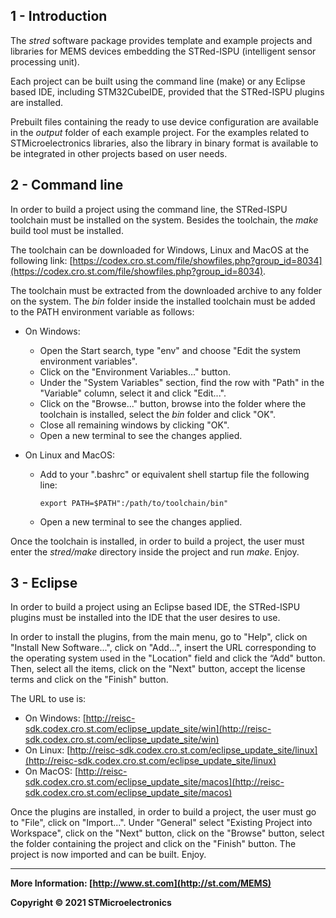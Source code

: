 ## 1 - Introduction

The *stred* software package provides template and example projects and libraries for MEMS devices embedding the STRed-ISPU (intelligent sensor processing unit).

Each project can be built using the command line (make) or any Eclipse based IDE, including STM32CubeIDE, provided that the STRed-ISPU plugins are installed.

Prebuilt files containing the ready to use device configuration are available in the *output* folder of each example project. For the examples related to STMicroelectronics libraries, also the library in binary format is available to be integrated in other projects based on user needs.

## 2 - Command line

In order to build a project using the command line, the STRed-ISPU toolchain must be installed on the system. Besides the toolchain, the *make* build tool must be installed.

The toolchain can be downloaded for Windows, Linux and MacOS at the following link: [https://codex.cro.st.com/file/showfiles.php?group_id=8034](https://codex.cro.st.com/file/showfiles.php?group_id=8034).

The toolchain must be extracted from the downloaded archive to any folder on the system. The *bin* folder inside the installed toolchain must be added to the PATH environment variable as follows:

* On Windows:

  * Open the Start search, type "env" and choose "Edit the system environment variables".
  * Click on the "Environment Variables…" button.
  * Under the "System Variables" section, find the row with "Path" in the "Variable" column, select it and click "Edit...".
  * Click on the "Browse..." button, browse into the folder where the toolchain is installed, select the *bin* folder and click "OK".
  * Close all remaining windows by clicking "OK".
  * Open a new terminal to see the changes applied.

* On Linux and MacOS:

  * Add to your ".bashrc" or equivalent shell startup file the following line:

    ```shell
    export PATH=$PATH":/path/to/toolchain/bin"
    ```
    
  * Open a new terminal to see the changes applied.

Once the toolchain is installed, in order to build a project, the user must enter the *stred/make* directory inside the project and run *make*. Enjoy.

## 3 - Eclipse

In order to build a project using an Eclipse based IDE, the STRed-ISPU plugins must be installed into the IDE that the user desires to use.

In order to install the plugins, from the main menu, go to "Help", click on "Install New Software...", click on "Add…", insert the URL corresponding to the operating system used in the "Location" field and click the “Add" button. Then, select all the items, click on the "Next" button, accept the license terms and click on the "Finish" button.

The URL to use is:

* On Windows: [http://reisc-sdk.codex.cro.st.com/eclipse_update_site/win](http://reisc-sdk.codex.cro.st.com/eclipse_update_site/win)
* On Linux: [http://reisc-sdk.codex.cro.st.com/eclipse_update_site/linux](http://reisc-sdk.codex.cro.st.com/eclipse_update_site/linux)
* On MacOS: [http://reisc-sdk.codex.cro.st.com/eclipse_update_site/macos](http://reisc-sdk.codex.cro.st.com/eclipse_update_site/macos)

Once the plugins are installed, in order to build a project, the user must go to "File", click on "Import...". Under "General" select "Existing Project into Workspace", click on the "Next" button, click on the "Browse" button, select the folder containing the project and click on the "Finish" button. The project is now imported and can be built. Enjoy.

------

**More Information: [http://www.st.com](http://st.com/MEMS)**

**Copyright © 2021 STMicroelectronics**